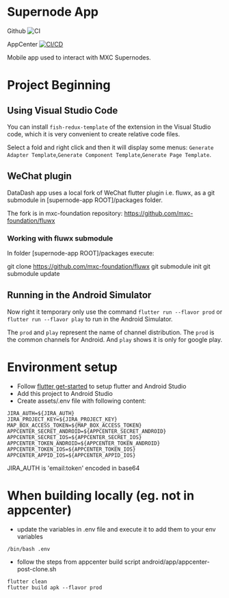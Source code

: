 # Supernode App

Github ![CI](https://github.com/mxc-foundation/supernode-app/workflows/CI/badge.svg)

AppCenter [![CI/CD](https://build.appcenter.ms/v0.1/apps/8db186c7-c9e6-4fcd-9ebf-0e7a3b536dcc/branches/master/badge)](https://appcenter.ms)


Mobile app used to interact with MXC Supernodes.

# Project Beginning

## Using Visual Studio Code

You can install `fish-redux-template` of the extension in the Visual Studio code, which it is very convenient to create relative code files.

Select a fold and right click and then it will display some menus: `Generate Adapter Template`,`Generate Component Template`,`Generate Page Template`.

## WeChat plugin

DataDash app uses a local fork of WeChat flutter plugin i.e. fluwx, as a git submodule in [supernode-app ROOT]/packages folder.

The fork is in mxc-foundation repository:
https://github.com/mxc-foundation/fluwx

### Working with fluwx submodule

In folder [supernode-app ROOT]/packages execute:

git clone https://github.com/mxc-foundation/fluwx
git submodule init
git submodule update

## Running in the Android Simulator

Now right it temporary only use the command `flutter run --flavor prod` or `flutter run --flavor play` to run in the Android Simulator.

The `prod` and `play` represent the name of channel distribution. The `prod` is the common channels for Android. And `play` shows it is only for google play.

# Environment setup
- Follow [flutter get-started](https://flutter.dev/docs/get-started/install) to setup flutter and Android Studio
- Add this project to Android Studio
- Create assets/.env file with following content:
```
JIRA_AUTH=${JIRA_AUTH}
JIRA_PROJECT_KEY=${JIRA_PROJECT_KEY}
MAP_BOX_ACCESS_TOKEN=${MAP_BOX_ACCESS_TOKEN}
APPCENTER_SECRET_ANDROID=${APPCENTER_SECRET_ANDROID}
APPCENTER_SECRET_IOS=${APPCENTER_SECRET_IOS}
APPCENTER_TOKEN_ANDROID=${APPCENTER_TOKEN_ANDROID}
APPCENTER_TOKEN_IOS=${APPCENTER_TOKEN_IOS}
APPCENTER_APPID_IOS=${APPCENTER_APPID_IOS}
```
JIRA_AUTH is 'email:token' encoded in base64

# When building locally (eg. not in appcenter)
- update the variables in .env file and execute it to add them to your env variables
```
/bin/bash .env
```

- follow the steps from appcenter build script android/app/appcenter-post-clone.sh
```
flutter clean
flutter build apk --flavor prod
```
